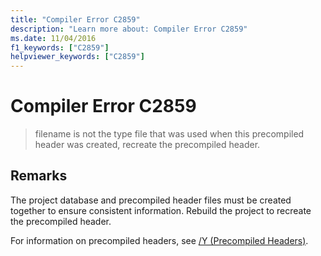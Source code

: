 ```yaml
---
title: "Compiler Error C2859"
description: "Learn more about: Compiler Error C2859"
ms.date: 11/04/2016
f1_keywords: ["C2859"]
helpviewer_keywords: ["C2859"]
---
```

# Compiler Error C2859

> filename is not the type file that was used when this precompiled header was created, recreate the precompiled header.

## Remarks

The project database and precompiled header files must be created together to ensure consistent information. Rebuild the project to recreate the precompiled header.

For information on precompiled headers, see [/Y (Precompiled Headers)](../../build/reference/y-precompiled-headers.md).
